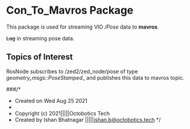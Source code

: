 # Con_To_Mavros Package

This package is used for streaming VIO _/Pose_ data to **mavros**.

~~Lag~~ in streaming pose data.

## Topics of Interest

RosNode subscribes to /zed2/zed_node/pose of type _geometry_msgs::PoseStamped__ and publishes this data to mavros topic.

###/*
 * Created on Wed Aug 25 2021
 *
 * Copyright (c) 2021|||||Octobotics Tech 
 * Created by Ishan Bhatnagar |||||ishan.b@octobotics.tech
 */


